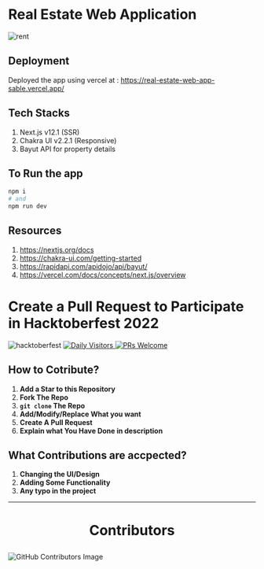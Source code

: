 # Real Estate Web Application

![rent](https://user-images.githubusercontent.com/64888892/177731775-a970ea86-8ff9-443e-a864-b02a16a21b10.PNG)

## Deployment
Deployed the app using vercel at : https://real-estate-web-app-sable.vercel.app/

## Tech Stacks
1) Next.js v12.1 (SSR)
2) Chakra UI v2.2.1 (Responsive)
3) Bayut API for property details

## To Run the app
```bash
npm i
# and
npm run dev
```

## Resources
1) https://nextjs.org/docs
2) https://chakra-ui.com/getting-started
3) https://rapidapi.com/apidojo/api/bayut/
8) https://vercel.com/docs/concepts/next.js/overview

#

# Create a Pull Request to Participate in Hacktoberfest 2022
![hacktoberfest](https://user-images.githubusercontent.com/67837886/194604144-f81642db-691d-4504-97f5-a5e431efb698.png)
[![Daily Visitors](https://visitor-badge.glitch.me/badge?page_id=SayanDeveloper.slider) ![PRs Welcome](https://img.shields.io/badge/PRs-welcome-brightgreen.svg?style=flat-square)](http://github.com/SayanDeveloper/slider)

## How to Cotribute?

1. **Add a Star to this Repository**
2. **Fork The Repo**
3. **`git clone` The Repo**
5. **Add/Modify/Replace What you want**
6. **Create A Pull Request**
7. **Explain what You Have Done in description**

## What Contributions are accpected?

1. **Changing the UI/Design**
2. **Adding Some Functionality**
3. **Any typo in the project**

<hr/>

# <p align="center">Contributors

![GitHub Contributors Image](https://contrib.rocks/image?repo=lazyfuhrer/Real-Estate-Web-App) 
